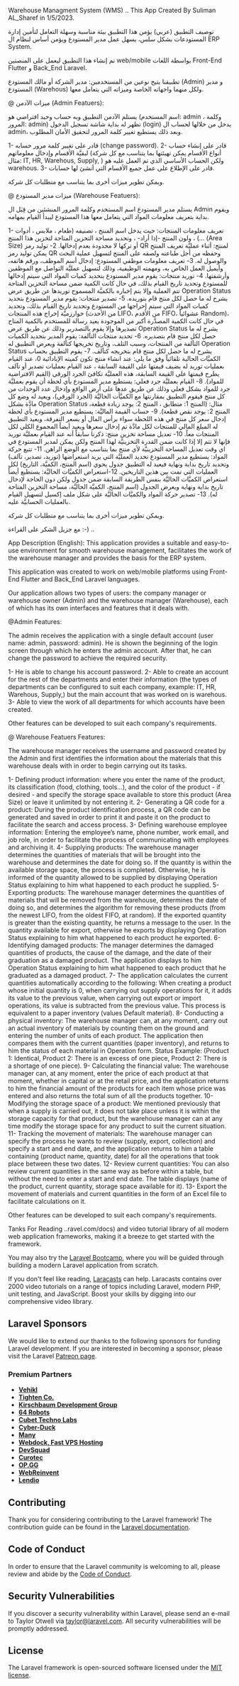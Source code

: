 Warehouse Managment System (WMS) .. This App Created By Suliman AL_Sharef in 1/5/2023.

توصيف التطبيق (عربي)
يؤمن هذا التطبيق بيئة مناسبة وسهلة التعامل لتأمين إدارة المستودعات بشكل سلس، يسهل عمل مدير المستودع ويؤمن أساس لنظام ال ERP System.

تم إنشاء هذا التطبيق ليعمل على المنصتين web/mobile بواسطة اللغات Front-End Flutter و Back_End Laravel.

تطبيقنا يتيح نوعين من المستخدمين: مدير الشركة أو مالك المستودع (Admin) و مدير المستودع (Warehous) ولكل منهما واجهاته الخاصة وميزاته التي يتعامل معها.

@ ميزات الآدمن (Admin Featuers):

يستلم الآدمن التطبيق وبه حساب وحيد افتراضي هو (اسم المستخدم: admin ، وكلمة المرور: admin) تظهر له بداية شاشة تسجيل الدخول (login) يدخل من خلالها لحساب ال admin، وبعد ذلك يستطيع تغيير كلمة المرور لتحقيق الأمان المطلوب.

1- قادر على تغيير كلمة مرور حسابه (change password). 2- قادر على إنشاء حساب لبقيَّة الأقسام وإدخال معلوماتهم (أنواع الأقسام يمكن تهيئتها بما يتناسب مع كل شركة مثال: IT, HR, Warehous, Supply, ) ولكن الحساب الأساسي الذي تم العمل عليه هو warehous. 3- قادر على الإطلاع على عمل جميع الأقسام التي أنشئ لها حسابات.

ويمكن تطوير ميزات أخرى بما يتناسب مع متطلبات كل شركة.

@ ميزات مدير المستودع (Warehouse Featuers):

يستلم مدير المستودع اسم المستخدم وكلمة المرور المنشئين من قِبَل ال Admin ويقوم بداية بتعريف معلومات المواد التي يتعامل معها هذا المستودع ليبدأ القيام بمهامه.

1- تعريف معلومات المنتجات: حيث يدخل اسم المنتج ، تصنيفه (طعام ، ملابس ، أدوات ...) ، ولون المنتج -إذا أراد- ، وتحديد مساحة التخزين المتاحة لتخزين هذا المنتج (Area Size) أو تركها لا محدودة بعدم إدخالها. 2- توليد رمز QR لمنتج: أثناء عمليَّة تعريف المنتج يمكن توليد رمز QR وحفظه من أجل طباعته ولصقه على المنتج لتسهيل عملية البحث والوصول له. 3- تعريف معلومات موظفي المستودع: إدخال أسم الموظف، ورقم هاتفه، وأيميل العمل الخاص به، ومهمته الوظيفية، وذلك لتسهيل عمليَّة التواصل مع الموظفين وأرشفتها. 4- توريد منتجات: يقوم مدير المستودع بتحديد كميات المواد التي سيتم إدخالها للمستودع وتحديد تاريخ القيام بذلك، في حال كانت الكمية ضمن مساحة التخزين المتاحة تتم العملية وإلا يتم إخباره بالكميَّة المسموح توريدها عن طريق عرض Operation Status يشرح له ما حصل لكل منتج قام بتوريده. 5- تصدير منتجات: يقوم مدير المستودع بتحديد كميات المواد التي سيتم إحراجها من المستودع وتحديد تاريخ القيام بذلك، وتحديد خوارزميَّة إخراج هذه المنتجات (من الأحدث LIFO، من الأقدم FIFO، عشوائياً Random)، في حال كانت الكمية المصدَّرة أكبر من الموجودة يعيد رسالة للمستخدم بالكمية المتاح تصديرها وإلا يقوم بالتصدرير وذلك عن طريق عرض Operation Status يشرح له ما حصل لكل منتج قام بتصديره. 6- تحديد منتجات التآلفة: يقوم المدير بتحديد الكميات التآلفة من المنتجات، وسبب التلف، وتاريخ تخريجها كتآلفة ويعرض التطبيق له Operation Status يشرح له ما حصل لكل منتج قام بتخريجه كتآلف. 7- يقوم التطبيق بحساب الكميَّات الحالية تلقائياً وفق ما يلي: عند انشاء منتج تكون كميته الإبادائية 0، عند القيام بعمليات توريد له يضيف قيمتها على القيمة السابقة ، عند القيام بعمليات تصدير أو تآلف يطرح قيمتها على القيمة السابقة، هذه العمليَّة تكافئ الجرد الورقي (القيم الافتراضية للمواد). 8- القيام بعمليَّة جرد فعلي: يستطيع مدير المستودع بأي لحظة أن يقوم بعمليَّة جرد للمواد بشكل فعلي وذلك عن طريق عدها على أرض الواقع وإدخال عدد الوحدات من كل منتج فيقوم التطبيق بمقارنتها مع الكميَّأت الحاليَّة (الجرد الورقي)، ويعيد له وضع كل مادَّة بشكل Operation Status مثال: (المنتج 1: متطابق ، المنتج 2: يوجد زيادة قطعة، المنتج 2: يوجد نقص قطعة). 9- حساب القيمة الماليَّة: يستطيع مدير المستودع بأي لحظة إدخال سعر كل منتج في هذه اللحظة سواء برأس المال أو بسعر التفرقة، ويعيد التطبيق له المبلغ المالي للمنتجات لكل مادَّة تم إدخال سعرها ويعيد أيضاً المجموع الكلي لكل المنتجات معاً. 10- تعديل مساحة تخزين منتج: ذكرنا سابقاً أنه عند القيام بعمليَّة توريد فإنها لا تتم إلا إذا كانت ضمن القدرة التخزينيَّة لهذا المنتج ولكن يمكن لمدير المستودع في اي وقت تعديل المساحة التخزينيَّة لأي منتج بما يتناسب مع الوضع الراهن. 11- تتبع حركة المواد: يستطيع مدير المستودع تحديد العمليَّة التي يريد استعراضها (توريد، تصدير، تآلف) وتحديد تاريخ بداية ونهاية فيعيد له التطبيق جدول يحوي (اسم المنتج، الكميَّة، التاريخ) لكل العمليات التي تمت بين هذين التاريخين. 12-استعراض الكميَّات الحاليَّة: يستطيع أيضاً استعراض الكميَّات الحاليَّة بنفس الطريقة السابقة ضمن جدول ولكن دون الحاجة لإدخال تاريخ بداية ونهاية ويعرض الجدول (اسم المنتج، الكميَّة الحاليَّة، مساحة التخزين المتاحة له). 13- تصدير حركة المواد والكميَّات الحاليَّة على شكل ملف إكسيل لتسهيل القيام بالعمليات الحسابيَّة عليه.

ويمكن تطوير ميزات أخرى بما يتناسب مع متطلبات كل شركة.

مع جزيل الشكر على القراءة :-) ..

App Description (English):
This application provides a suitable and easy-to-use environment for smooth warehouse management, facilitates the work of the warehouse manager and provides the basis for the ERP system.

This application was created to work on web/mobile platforms using Front-End Flutter and Back_End Laravel languages.

Our application allows two types of users: the company manager or warehouse owner (Admin) and the warehouse manager (Warehouse), each of which has its own interfaces and features that it deals with.

@Admin Features:

The admin receives the application with a single default account (user name: admin, password: admin). He is shown the beginning of the login screen through which he enters the admin account. After that, he can change the password to achieve the required security.

1- He is able to change his account password. 2- Able to create an account for the rest of the departments and enter their information (the types of departments can be configured to suit each company, example: IT, HR, Warehous, Supply,) but the main account that was worked on is warehous. 3- Able to view the work of all departments for which accounts have been created.

Other features can be developed to suit each company's requirements.

@ Warehouse Featuers Features:

The warehouse manager receives the username and password created by the Admin and first identifies the information about the materials that this warehouse deals with in order to begin carrying out its tasks.

1- Defining product information: where you enter the name of the product, its classification (food, clothing, tools...), and the color of the product - if desired - and specify the storage space available to store this product (Area Size) or leave it unlimited by not entering it. 2- Generating a QR code for a product: During the product identification process, a QR code can be generated and saved in order to print it and paste it on the product to facilitate the search and access process. 3- Defining warehouse employee information: Entering the employee’s name, phone number, work email, and job role, in order to facilitate the process of communicating with employees and archiving it. 4- Supplying products: The warehouse manager determines the quantities of materials that will be brought into the warehouse and determines the date for doing so. If the quantity is within the available storage space, the process is completed. Otherwise, he is informed of the quantity allowed to be supplied by displaying Operation Status explaining to him what happened to each product he supplied. 5- Exporting products: The warehouse manager determines the quantities of materials that will be removed from the warehouse, determines the date of doing so, and determines the algorithm for removing these products (from the newest LIFO, from the oldest FIFO, at random). If the exported quantity is greater than the existing quantity, he returns a message to the user. In the quantity available for export, otherwise he exports by displaying Operation Status explaining to him what happened to each product he exported. 6- Identifying damaged products: The manager determines the damaged quantities of products, the cause of the damage, and the date of their graduation as a damaged product. The application displays to him Operation Status explaining to him what happened to each product that he graduated as a damaged product. 7- The application calculates the current quantities automatically according to the following: When creating a product whose initial quantity is 0, when carrying out supply operations for it, it adds its value to the previous value, when carrying out export or import operations, its value is subtracted from the previous value. This process is equivalent to a paper inventory (values Default material). 8- Conducting a physical inventory: The warehouse manager can, at any moment, carry out an actual inventory of materials by counting them on the ground and entering the number of units of each product. The application then compares them with the current quantities (paper inventory), and returns to him the status of each material in Operation form. Status Example: (Product 1: Identical, Product 2: There is an excess of one piece, Product 2: There is a shortage of one piece). 9- Calculating the financial value: The warehouse manager can, at any moment, enter the price of each product at that moment, whether in capital or at the retail price, and the application returns to him the financial amount of the products for each item whose price was entered and also returns the total sum of all the products together. 10- Modifying the storage space of a product: We mentioned previously that when a supply is carried out, it does not take place unless it is within the storage capacity for that product, but the warehouse manager can at any time modify the storage space for any product to suit the current situation. 11- Tracking the movement of materials: The warehouse manager can specify the process he wants to review (supply, export, collection) and specify a start and end date, and the application returns to him a table containing (product name, quantity, date) for all the operations that took place between these two dates. 12- Review current quantities: You can also review current quantities in the same way as before within a table, but without the need to enter a start and end date. The table displays (name of the product, current quantity, storage space available for it). 13- Export the movement of materials and current quantities in the form of an Excel file to facilitate calculations on it.

Other features can be developed to suit each company's requirements.

Tanks For Reading ..ravel.com/docs) and video tutorial library of all modern web application frameworks, making it a breeze to get started with the framework.

You may also try the [Laravel Bootcamp](https://bootcamp.laravel.com), where you will be guided through building a modern Laravel application from scratch.

If you don't feel like reading, [Laracasts](https://laracasts.com) can help. Laracasts contains over 2000 video tutorials on a range of topics including Laravel, modern PHP, unit testing, and JavaScript. Boost your skills by digging into our comprehensive video library.

## Laravel Sponsors

We would like to extend our thanks to the following sponsors for funding Laravel development. If you are interested in becoming a sponsor, please visit the Laravel [Patreon page](https://patreon.com/taylorotwell).

### Premium Partners

- **[Vehikl](https://vehikl.com/)**
- **[Tighten Co.](https://tighten.co)**
- **[Kirschbaum Development Group](https://kirschbaumdevelopment.com)**
- **[64 Robots](https://64robots.com)**
- **[Cubet Techno Labs](https://cubettech.com)**
- **[Cyber-Duck](https://cyber-duck.co.uk)**
- **[Many](https://www.many.co.uk)**
- **[Webdock, Fast VPS Hosting](https://www.webdock.io/en)**
- **[DevSquad](https://devsquad.com)**
- **[Curotec](https://www.curotec.com/services/technologies/laravel/)**
- **[OP.GG](https://op.gg)**
- **[WebReinvent](https://webreinvent.com/?utm_source=laravel&utm_medium=github&utm_campaign=patreon-sponsors)**
- **[Lendio](https://lendio.com)**

## Contributing

Thank you for considering contributing to the Laravel framework! The contribution guide can be found in the [Laravel documentation](https://laravel.com/docs/contributions).

## Code of Conduct

In order to ensure that the Laravel community is welcoming to all, please review and abide by the [Code of Conduct](https://laravel.com/docs/contributions#code-of-conduct).

## Security Vulnerabilities

If you discover a security vulnerability within Laravel, please send an e-mail to Taylor Otwell via [taylor@laravel.com](mailto:taylor@laravel.com). All security vulnerabilities will be promptly addressed.

## License

The Laravel framework is open-sourced software licensed under the [MIT license](https://opensource.org/licenses/MIT).
